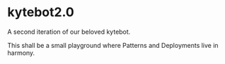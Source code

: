 # kytebot2.0
A second iteration of our beloved kytebot.

This shall be a small playground where Patterns and Deployments live in harmony.